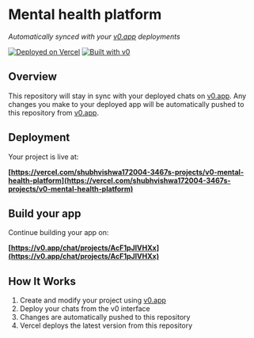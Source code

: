 # Mental health platform

*Automatically synced with your [v0.app](https://v0.app) deployments*

[![Deployed on Vercel](https://img.shields.io/badge/Deployed%20on-Vercel-black?style=for-the-badge&logo=vercel)](https://vercel.com/shubhvishwa172004-3467s-projects/v0-mental-health-platform)
[![Built with v0](https://img.shields.io/badge/Built%20with-v0.app-black?style=for-the-badge)](https://v0.app/chat/projects/AcF1pJlVHXx)

## Overview

This repository will stay in sync with your deployed chats on [v0.app](https://v0.app).
Any changes you make to your deployed app will be automatically pushed to this repository from [v0.app](https://v0.app).

## Deployment

Your project is live at:

**[https://vercel.com/shubhvishwa172004-3467s-projects/v0-mental-health-platform](https://vercel.com/shubhvishwa172004-3467s-projects/v0-mental-health-platform)**

## Build your app

Continue building your app on:

**[https://v0.app/chat/projects/AcF1pJlVHXx](https://v0.app/chat/projects/AcF1pJlVHXx)**

## How It Works

1. Create and modify your project using [v0.app](https://v0.app)
2. Deploy your chats from the v0 interface
3. Changes are automatically pushed to this repository
4. Vercel deploys the latest version from this repository